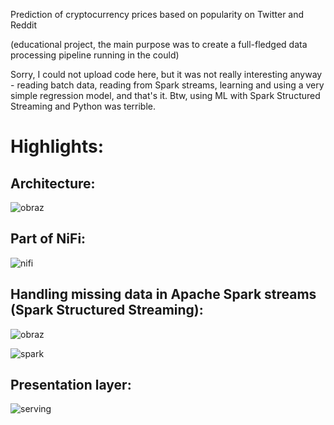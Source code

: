 Prediction of cryptocurrency prices based on popularity on Twitter and Reddit

(educational project, the main purpose was to create a full-fledged data processing pipeline running in the could)

Sorry, I could not upload code here, but it was not really interesting anyway - reading batch data, reading from Spark streams, learning and using a very simple regression model, and that's it. Btw, using ML with Spark Structured Streaming and Python was terrible.

# Highlights:
## Architecture:
![obraz](https://user-images.githubusercontent.com/47048420/165960110-b0772de2-8070-492b-94b5-0cefc1d87419.png)

## Part of NiFi:
![nifi](https://user-images.githubusercontent.com/47048420/165962248-a72ad57c-492d-4686-a4a1-23fa3cf88e2b.jpg)


## Handling missing data in Apache Spark streams (Spark Structured Streaming):

![obraz](https://user-images.githubusercontent.com/47048420/165961049-2e4c5009-aa1b-4f79-b369-3274d1322ec9.png)

![spark](https://user-images.githubusercontent.com/47048420/165960935-ea543ce0-a18f-4e3f-9f07-b19f3d524ba8.png)

## Presentation layer:

![serving](https://user-images.githubusercontent.com/47048420/165962294-854b0f65-0391-4105-8316-efc74e16c1a7.jpg)
